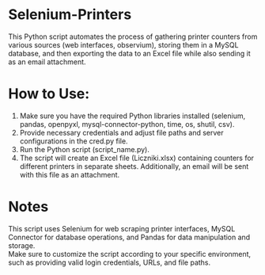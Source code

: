 # Selenium-Printers
This Python script automates the process of gathering printer counters from various sources (web interfaces, observium), storing them in a MySQL database, and then exporting the data to an Excel file while also sending it as an email attachment.  
# How to Use: 
1. Make sure you have the required Python libraries installed (selenium, pandas, openpyxl, mysql-connector-python, time, os, shutil, csv).
2. Provide necessary credentials and adjust file paths and server configurations in the cred.py file.
3. Run the Python script (script_name.py).
4. The script will create an Excel file (Liczniki.xlsx) containing counters for different printers in separate sheets. Additionally, an email will be sent with this file as an attachment.

# Notes   
This script uses Selenium for web scraping printer interfaces, MySQL Connector for database operations, and Pandas for data manipulation and storage.<br>
Make sure to customize the script according to your specific environment, such as providing valid login credentials, URLs, and file paths.
